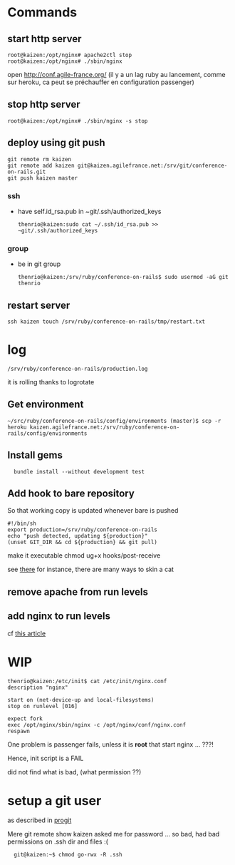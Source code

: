 
Commands
========

start http server
-----------------
    root@kaizen:/opt/nginx# apache2ctl stop
    root@kaizen:/opt/nginx# ./sbin/nginx

open http://conf.agile-france.org/ (il y a un lag ruby au lancement, comme sur heroku, ca peut se préchauffer en configuration passenger)

stop http server
----------------
    root@kaizen:/opt/nginx# ./sbin/nginx -s stop


deploy using git push
---------------------
  
    git remote rm kaizen
    git remote add kaizen git@kaizen.agilefrance.net:/srv/git/conference-on-rails.git
    git push kaizen master

### ssh ###

* have self.id_rsa.pub in ~git/.ssh/authorized_keys
    
      thenrio@kaizen:sudo cat ~/.ssh/id_rsa.pub >> ~git/.ssh/authorized_keys

### group ###
* be in git group

      thenrio@kaizen:/srv/ruby/conference-on-rails$ sudo usermod -aG git thenrio

restart server
--------------

    ssh kaizen touch /srv/ruby/conference-on-rails/tmp/restart.txt
        
log
===

    /srv/ruby/conference-on-rails/production.log

it is rolling thanks to logrotate

Get environment
---------------

    ~/src/ruby/conference-on-rails/config/environments (master)$ scp -r heroku kaizen.agilefrance.net:/srv/ruby/conference-on-rails/config/environments
    
Install gems
------------
      
      bundle install --without development test

Add hook to bare repository
---------------------------

So that working copy is updated whenever bare is pushed

    #!/bin/sh
    export production=/srv/ruby/conference-on-rails
    echo "push detected, updating ${production}"
    (unset GIT_DIR && cd ${production} && git pull)
    
make it executable
    chmod ug+x hooks/post-receive
    

see [there](http://stackoverflow.com/questions/4043609/getting-fatal-not-a-git-repository-when-using-post-update-hook-to-execute) for instance, there are many ways to skin a cat

remove apache from run levels
----------------------------

add nginx to run levels
-----------------------
cf [this article](http://articles.slicehost.com/2007/10/17/ubuntu-lts-adding-an-nginx-init-script)

WIP
===

    thenrio@kaizen:/etc/init$ cat /etc/init/nginx.conf 
    description "nginx"

    start on (net-device-up and local-filesystems) 
    stop on runlevel [016]

    expect fork 
    exec /opt/nginx/sbin/nginx -c /opt/nginx/conf/nginx.conf
    respawn

One problem is passenger fails, unless it is **root** that start nginx ...
???!

Hence, init script is a FAIL

did not find what is bad, (what permission ??)

setup a git user
================

as described in [progit](http://progit.org/book/ch4-4.html)

Mere git remote show kaizen asked me for password ...
so bad, had bad permissions on .ssh dir and files :(

      git@kaizen:~$ chmod go-rwx -R .ssh
